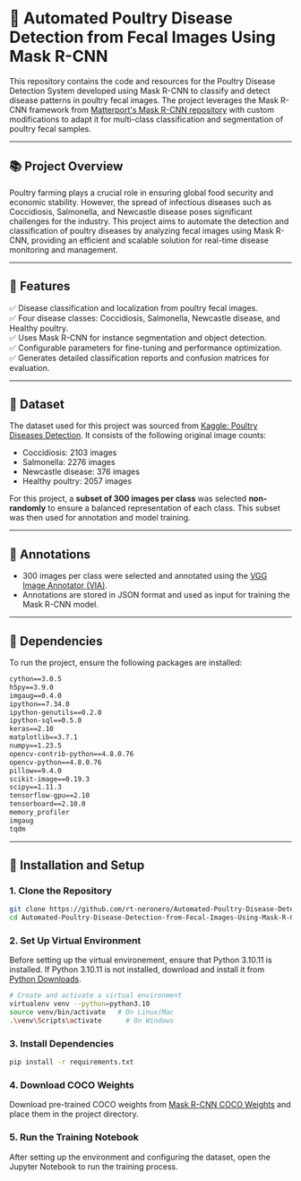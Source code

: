 # 🐔 Automated Poultry Disease Detection from Fecal Images Using Mask R-CNN

This repository contains the code and resources for the Poultry Disease Detection System developed using Mask R-CNN to classify and detect disease patterns in poultry fecal images. The project leverages the Mask R-CNN framework from [Matterport's Mask R-CNN repository](https://github.com/matterport/Mask_RCNN/) with custom modifications to adapt it for multi-class classification and segmentation of poultry fecal samples.

---

## 📚 Project Overview

Poultry farming plays a crucial role in ensuring global food security and economic stability. However, the spread of infectious diseases such as Coccidiosis, Salmonella, and Newcastle disease poses significant challenges for the industry. This project aims to automate the detection and classification of poultry diseases by analyzing fecal images using Mask R-CNN, providing an efficient and scalable solution for real-time disease monitoring and management.

---

## 🚀 Features

✅ Disease classification and localization from poultry fecal images. </br>
✅ Four disease classes: Coccidiosis, Salmonella, Newcastle disease, and Healthy poultry. </br>
✅ Uses Mask R-CNN for instance segmentation and object detection.</br>
✅ Configurable parameters for fine-tuning and performance optimization.</br>
✅ Generates detailed classification reports and confusion matrices for evaluation.</br>

---

## 📂 Dataset

The dataset used for this project was sourced from [Kaggle: Poultry Diseases Detection](https://www.kaggle.com/datasets/kausthubkannan/poultry-diseases-detection). It consists of the following original image counts:

* Coccidiosis: 2103 images
* Salmonella: 2276 images
* Newcastle disease: 376 images
* Healthy poultry: 2057 images

For this project, a **subset of 300 images per class** was selected **non-randomly** to ensure a balanced representation of each class. This subset was then used for annotation and model training.

---

## 📝 Annotations

* 300 images per class were selected and annotated using the [VGG Image Annotator (VIA)](https://www.robots.ox.ac.uk/~vgg/software/via/).
* Annotations are stored in JSON format and used as input for training the Mask R-CNN model.

--- 

## 🧩 Dependencies

To run the project, ensure the following packages are installed:

```txt
cython==3.0.5
h5py==3.9.0
imgaug==0.4.0
ipython==7.34.0
ipython-genutils==0.2.0
ipython-sql==0.5.0
keras==2.10
matplotlib==3.7.1
numpy==1.23.5
opencv-contrib-python==4.8.0.76
opencv-python==4.8.0.76
pillow==9.4.0
scikit-image==0.19.3
scipy==1.11.3
tensorflow-gpu==2.10
tensorboard==2.10.0
memory_profiler
imgaug
tqdm

```

---

## 📝 Installation and Setup

### 1. Clone the Repository

```bash
git clone https://github.com/rt-neronero/Automated-Poultry-Disease-Detection-from-Fecal-Images-Using-Mask-R-CNN
cd Automated-Poultry-Disease-Detection-from-Fecal-Images-Using-Mask-R-CNN
```

### 2. Set Up Virtual Environment

Before setting up the virtual environement, ensure that Python 3.10.11 is installed. If Python 3.10.11 is not installed, download and install it from [Python Downloads](https://www.python.org/downloads/release/python-31011/).

```bash
# Create and activate a virtual environment
virtualenv venv --python=python3.10
source venv/bin/activate   # On Linux/Mac
.\venv\Scripts\activate      # On Windows

```

### 3. Install Dependencies

```bash
pip install -r requirements.txt
```

### 4. Download COCO Weights

Download pre-trained COCO weights from [Mask R-CNN COCO Weights](https://github.com/matterport/Mask_RCNN/releases/download/v2.0/mask_rcnn_coco.h5) and place them in the project directory.

### 5. Run the Training Notebook

After setting up the environment and configuring the dataset, open the Jupyter Notebook to run the training process.

